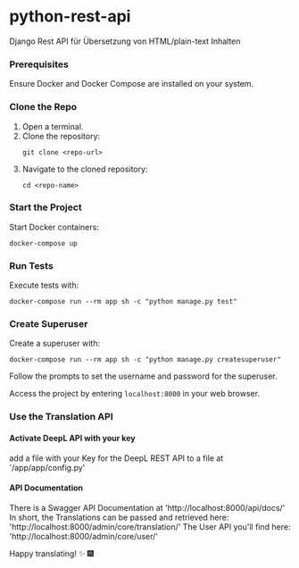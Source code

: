 # python-rest-api
Django Rest API für Übersetzung von HTML/plain-text Inhalten

### Prerequisites
Ensure Docker and Docker Compose are installed on your system.

### Clone the Repo
1. Open a terminal.
2. Clone the repository:
    ```
    git clone <repo-url>
    ```
3. Navigate to the cloned repository:
    ```
    cd <repo-name>
    ```

### Start the Project
Start Docker containers:
```
docker-compose up
```

### Run Tests
Execute tests with:
```
docker-compose run --rm app sh -c "python manage.py test"
```

### Create Superuser
Create a superuser with:
```
docker-compose run --rm app sh -c "python manage.py createsuperuser"
```
Follow the prompts to set the username and password for the superuser.

Access the project by entering `localhost:8000` in your web browser.

### Use the Translation API

#### Activate DeepL API with your key
add a file with your Key for the DeepL REST API to a file at '/app/app/config.py'
#### API Documentation
There is a Swagger API Documentation at
'http://localhost:8000/api/docs/'
In short, the Translations can be passed and retrieved here:
'http://localhost:8000/admin/core/translation/'
The User API you'll find here:
'http://localhost:8000/admin/core/user/'

Happy translating! :sparkles: :fireworks: